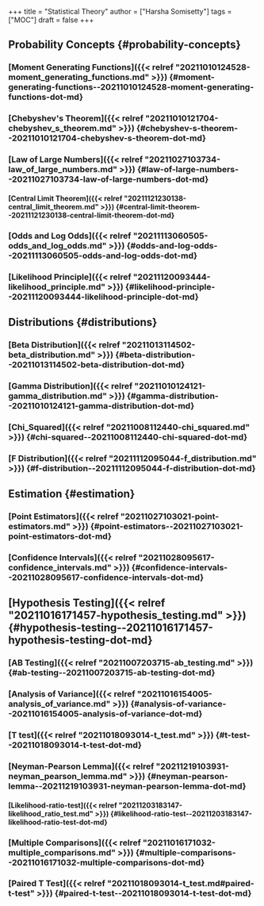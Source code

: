 +++
title = "Statistical Theory"
author = ["Harsha Somisetty"]
tags = ["MOC"]
draft = false
+++

## Probability Concepts {#probability-concepts}


### [Moment Generating Functions]({{< relref "20211010124528-moment_generating_functions.md" >}}) {#moment-generating-functions--20211010124528-moment-generating-functions-dot-md}


### [Chebyshev's Theorem]({{< relref "20211010121704-chebyshev_s_theorem.md" >}}) {#chebyshev-s-theorem--20211010121704-chebyshev-s-theorem-dot-md}


### [Law of Large Numbers]({{< relref "20211027103734-law_of_large_numbers.md" >}}) {#law-of-large-numbers--20211027103734-law-of-large-numbers-dot-md}


#### [Central Limit Theorem]({{< relref "20211121230138-central_limit_theorem.md" >}}) {#central-limit-theorem--20211121230138-central-limit-theorem-dot-md}


### [Odds and Log Odds]({{< relref "20211113060505-odds_and_log_odds.md" >}}) {#odds-and-log-odds--20211113060505-odds-and-log-odds-dot-md}


### [Likelihood Principle]({{< relref "20211120093444-likelihood_principle.md" >}}) {#likelihood-principle--20211120093444-likelihood-principle-dot-md}


## Distributions {#distributions}


### [Beta Distribution]({{< relref "20211013114502-beta_distribution.md" >}}) {#beta-distribution--20211013114502-beta-distribution-dot-md}


### [Gamma Distribution]({{< relref "20211010124121-gamma_distribution.md" >}}) {#gamma-distribution--20211010124121-gamma-distribution-dot-md}


### [Chi_Squared]({{< relref "20211008112440-chi_squared.md" >}}) {#chi-squared--20211008112440-chi-squared-dot-md}


### [F Distribution]({{< relref "20211112095044-f_distribution.md" >}}) {#f-distribution--20211112095044-f-distribution-dot-md}


## Estimation {#estimation}


### [Point Estimators]({{< relref "20211027103021-point-estimators.md" >}}) {#point-estimators--20211027103021-point-estimators-dot-md}


### [Confidence Intervals]({{< relref "20211028095617-confidence_intervals.md" >}}) {#confidence-intervals--20211028095617-confidence-intervals-dot-md}


## [Hypothesis Testing]({{< relref "20211016171457-hypothesis_testing.md" >}}) {#hypothesis-testing--20211016171457-hypothesis-testing-dot-md}


### [AB Testing]({{< relref "20211007203715-ab_testing.md" >}}) {#ab-testing--20211007203715-ab-testing-dot-md}


### [Analysis of Variance]({{< relref "20211016154005-analysis_of_variance.md" >}}) {#analysis-of-variance--20211016154005-analysis-of-variance-dot-md}


### [T test]({{< relref "20211018093014-t_test.md" >}}) {#t-test--20211018093014-t-test-dot-md}


### [Neyman-Pearson Lemma]({{< relref "20211219103931-neyman_pearson_lemma.md" >}}) {#neyman-pearson-lemma--20211219103931-neyman-pearson-lemma-dot-md}


#### [Likelihood-ratio-test]({{< relref "20211203183147-likelihood_ratio_test.md" >}}) {#likelihood-ratio-test--20211203183147-likelihood-ratio-test-dot-md}


### [Multiple Comparisons]({{< relref "20211016171032-multiple_comparisons.md" >}}) {#multiple-comparisons--20211016171032-multiple-comparisons-dot-md}


### [Paired T Test]({{< relref "20211018093014-t_test.md#paired-t-test" >}}) {#paired-t-test--20211018093014-t-test-dot-md}